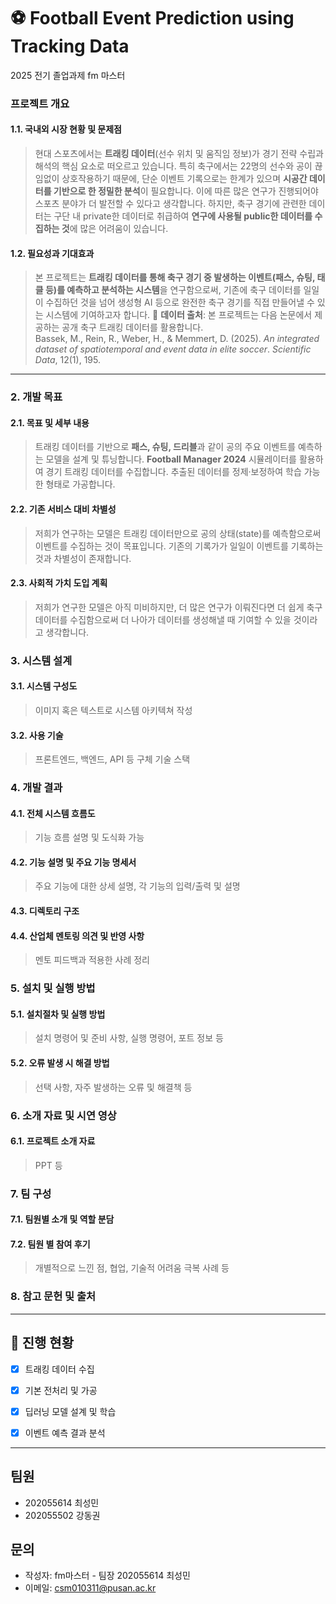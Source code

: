 # ⚽ Football Event Prediction using Tracking Data
2025 전기 졸업과제 fm 마스터
###  프로젝트 개요
#### 1.1. 국내외 시장 현황 및 문제점
> 현대 스포츠에서는 **트래킹 데이터**(선수 위치 및 움직임 정보)가 경기 전략 수립과 해석의 핵심 요소로 떠오르고 있습니다. 특히 축구에서는 22명의 선수와 공이 끊임없이 상호작용하기 때문에, 단순 이벤트 기록으로는 한계가 있으며 **시공간 데이터를 기반으로 한 정밀한 분석**이 필요합니다. 이에 따른 많은 연구가 진행되어야 스포츠 분야가 더 발전할 수 있다고 생각합니다.
> 하지만, 축구 경기에 관련한 데이터는 구단 내 private한 데이터로 취급하여 **연구에 사용될 public한 데이터를 수집하는 것**에 많은 어려움이 있습니다.

#### 1.2. 필요성과 기대효과
> 본 프로젝트는 **트래킹 데이터를 통해 축구 경기 중 발생하는 이벤트(패스, 슈팅, 태클 등)를 예측하고 분석하는 시스템**을 연구함으로써, 기존에 축구 데이터를 일일이 수집하던 것을 넘어 생성형 AI 등으로 완전한 축구 경기를 직접 만들어낼 수 있는 시스템에 기여하고자 합니다.
> 📂 **데이터 출처**: 본 프로젝트는 다음 논문에서 제공하는 공개 축구 트래킹 데이터를 활용합니다.  
> Bassek, M., Rein, R., Weber, H., & Memmert, D. (2025). *An integrated dataset of spatiotemporal and event data in elite soccer*. *Scientific Data*, 12(1), 195.

---

### 2. 개발 목표
#### 2.1. 목표 및 세부 내용
> 트래킹 데이터를 기반으로 **패스, 슈팅, 드리블**과 같이 공의 주요 이벤트를 예측하는 모델을 설계 및 튜닝합니다.
> **Football Manager 2024** 시뮬레이터를 활용하여 경기 트래킹 데이터를 수집합니다.
> 추출된 데이터를 정제·보정하여 학습 가능한 형태로 가공합니다.

#### 2.2. 기존 서비스 대비 차별성 
> 저희가 연구하는 모델은 트래킹 데이터만으로 공의 상태(state)를 예측함으로써 이벤트를 수집하는 것이 목표입니다. 기존의 기록가가 일일이 이벤트를 기록하는 것과 차별성이 존재합니다.

#### 2.3. 사회적 가치 도입 계획 
> 저희가 연구한 모델은 아직 미비하지만, 더 많은 연구가 이뤄진다면 더 쉽게 축구 데이터를 수집함으로써 더 나아가 데이터를 생성해낼 때 기여할 수 있을 것이라고 생각합니다.

### 3. 시스템 설계
#### 3.1. 시스템 구성도
> 이미지 혹은 텍스트로 시스템 아키텍쳐 작성
>
#### 3.2. 사용 기술
> 프론트엔드, 백엔드, API 등 구체 기술 스택

### 4. 개발 결과
#### 4.1. 전체 시스템 흐름도
> 기능 흐름 설명 및 도식화 가능
>
#### 4.2. 기능 설명 및 주요 기능 명세서
> 주요 기능에 대한 상세 설명, 각 기능의 입력/출력 및 설명
>
#### 4.3. 디렉토리 구조
>
#### 4.4. 산업체 멘토링 의견 및 반영 사항
> 멘토 피드백과 적용한 사례 정리

### 5. 설치 및 실행 방법
>
#### 5.1. 설치절차 및 실행 방법
> 설치 명령어 및 준비 사항, 실행 명령어, 포트 정보 등
#### 5.2. 오류 발생 시 해결 방법
> 선택 사항, 자주 발생하는 오류 및 해결책 등

### 6. 소개 자료 및 시연 영상
#### 6.1. 프로젝트 소개 자료
> PPT 등


### 7. 팀 구성
#### 7.1. 팀원별 소개 및 역할 분담
>
#### 7.2. 팀원 별 참여 후기
> 개별적으로 느낀 점, 협업, 기술적 어려움 극복 사례 등

### 8. 참고 문헌 및 출처
---

## 🚧 진행 현황
- [x] 트래킹 데이터 수집
- [x] 기본 전처리 및 가공
- [x] 딥러닝 모델 설계 및 학습
- [x] 이벤트 예측 결과 분석


---
## 팀원
- 202055614 최성민
- 202055502 강동권
## 문의
- 작성자: fm마스터 - 팀장 202055614 최성민
- 이메일: csm010311@pusan.ac.kr
